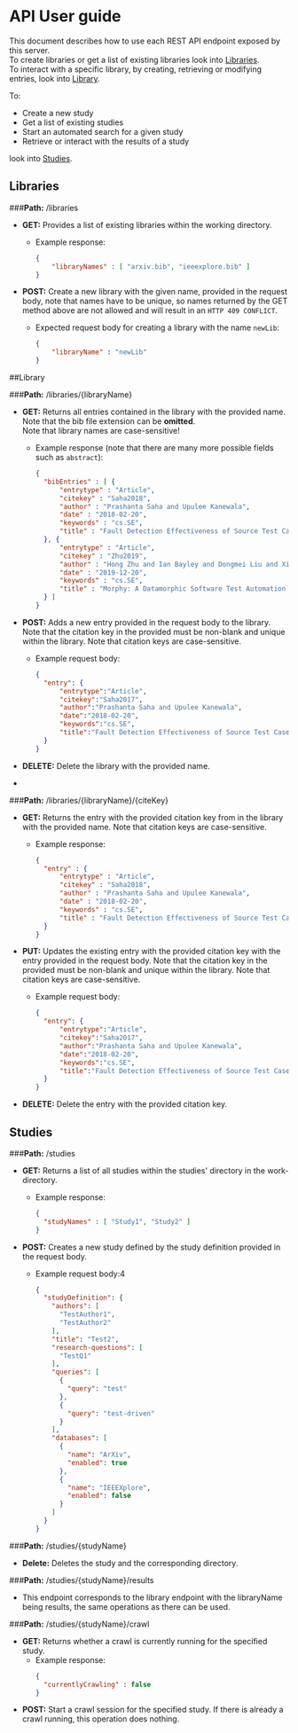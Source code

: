 # API User guide

This document describes how to use each REST API endpoint exposed by this server.\
To create libraries or get a list of existing libraries look into [Libraries](#Libraries).\
To interact with a specific library, by creating, retrieving or modifying entries, look into [Library](#Library).

To:
 - Create a new study
 - Get a list of existing studies
 - Start an automated search for a given study
 - Retrieve or interact with the results of a study
 
look into [Studies](#Studies).

## Libraries

###**Path:** /libraries


- **GET:** Provides a list of existing libraries within the working directory.
  - Example response:
      ``` json
      {
          "libraryNames" : [ "arxiv.bib", "ieeexplore.bib" ]
      }
      ```
- **POST:** Create a new library with the given name, provided in the request body, note that names have to be unique, 
so names returned by the GET method above are not allowed and will result in an `HTTP 409 CONFLICT`. 
    
  - Expected request body for creating a library with the name `newLib`: 
    ``` json 
    {
        "libraryName" : "newLib"
    }
    ```
  
##Library

###**Path:** /libraries/{libraryName}


- **GET:** Returns all entries contained in the library with the provided name. Note that the bib file extension can be **omitted**.\
Note that library names are case-sensitive!
  - Example response (note that there are many more possible fields such as `abstract`):
    ``` json 
    {
      "bibEntries" : [ {
          "entrytype" : "Article",
          "citekey" : "Saha2018",
          "author" : "Prashanta Saha and Upulee Kanewala",
          "date" : "2018-02-20",
          "keywords" : "cs.SE",
          "title" : "Fault Detection Effectiveness of Source Test Case Generation Strategies"
      }, {
          "entrytype" : "Article",
          "citekey" : "Zhu2019",
          "author" : "Hong Zhu and Ian Bayley and Dongmei Liu and Xiaoyu Zheng",
          "date" : "2019-12-20",
          "keywords" : "cs.SE",
          "title" : "Morphy: A Datamorphic Software Test Automation Tool"
      } ]
    }
    ```
    
- **POST:** Adds a new entry provided in the request body to the library. 
Note that the citation key in the provided must be non-blank and unique within the library. 
Note that citation keys are case-sensitive.
  - Example request body:
    ``` json 
    {
      "entry": {
          "entrytype":"Article",
          "citekey":"Saha2017",
          "author":"Prashanta Saha and Upulee Kanewala",
          "date":"2018-02-20",
          "keywords":"cs.SE",
          "title":"Fault Detection Effectiveness of Source Test Case Generation Strategies"
      }
    }
    ```
- **DELETE:** Delete the library with the provided name.
- 

###**Path:** /libraries/{libraryName}/{citeKey}

- **GET:** Returns the entry with the provided citation key from in the library with the provided name. Note that citation keys are case-sensitive.
  - Example response:
    ``` json 
    {
      "entry" : {
          "entrytype" : "Article",
          "citekey" : "Saha2018",
          "author" : "Prashanta Saha and Upulee Kanewala",
          "date" : "2018-02-20",
          "keywords" : "cs.SE",
          "title" : "Fault Detection Effectiveness of Source Test Case Generation Strategies"
      }
    }
    ```

- **PUT:** Updates the existing entry with the provided citation key with the entry provided in the request body. 
Note that the citation key in the provided must be non-blank and unique within the library.
Note that citation keys are case-sensitive.
  - Example request body:
    ``` json 
    {
      "entry": {
          "entrytype":"Article",
          "citekey":"Saha2017",
          "author":"Prashanta Saha and Upulee Kanewala",
          "date":"2018-02-20",
          "keywords":"cs.SE",
          "title":"Fault Detection Effectiveness of Source Test Case Generation Strategies"
      }
    }
    ```
- **DELETE:** Delete the entry with the provided citation key.

## Studies

###**Path:** /studies

- **GET:** Returns a list of all studies within the studies' directory in the work-directory.
  - Example response:
    ``` json 
    {
      "studyNames" : [ "Study1", "Study2" ]
    }
    ```

- **POST:** Creates a new study defined by the study definition provided in the request body.
  - Example request body:4
    ``` json 
    {
      "studyDefinition": {
        "authors": [
          "TestAuthor1",
          "TestAuthor2"
        ],
        "title": "Test2",
        "research-questions": [
          "TestQ1"
        ],
        "queries": [
          {
            "query": "test"
          },
          {
            "query": "test-driven"
          }
        ],
        "databases": [
          {
            "name": "ArXiv",
            "enabled": true
          },
          {
            "name": "IEEEXplore",
            "enabled": false
          }
        ]
      }
    }
    ```
###**Path:** /studies/{studyName}
- **Delete:** Deletes the study and the corresponding directory.

###**Path:** /studies/{studyName}/results
- This endpoint corresponds to the library endpoint with the libraryName being results, the same operations as there can be used.

###**Path:** /studies/{studyName}/crawl
- **GET:** Returns whether a crawl is currently running for the specified study.
  - Example response:
    ```json
    {
      "currentlyCrawling" : false
    }
    ```
- **POST:** Start a crawl session for the specified study. If there is already a crawl running, this operation does nothing.
